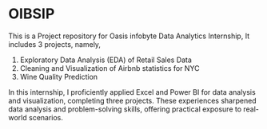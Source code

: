 # OIBSIP
This is a Project repository for Oasis infobyte Data Analytics Internship,
It includes 3 projects, namely,
1. Exploratory Data Analysis (EDA) of Retail Sales Data
2. Cleaning and Visualization of Airbnb statistics for NYC
3. Wine Quality Prediction

In this internship, I proficiently applied Excel and Power BI for data analysis and visualization, completing three projects. These experiences sharpened data analysis and problem-solving skills, offering practical exposure to real-world scenarios.
